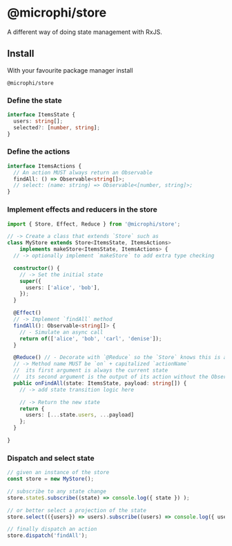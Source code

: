 # @microphi/store

A different way of doing state management with RxJS.

## Install
With your favourite package manager install
```
@microphi/store
```

### Define the state
```typescript
interface ItemsState {
  users: string[];
  selected?: [number, string];
}
```

### Define the actions
```typescript
interface ItemsActions {
  // An action MUST always return an Observable
  findAll: () => Observable<string[]>;
  // select: (name: string) => Observable<[number, string]>;
}
```
### Implement effects and reducers in the store

```typescript
import { Store, Effect, Reduce } from '@microphi/store';

// -> Create a class that extends `Store` such as
class MyStore extends Store<ItemsState, ItemsActions>
    implements makeStore<ItemsState, ItemsActions> {
  // -> optionally implement `makeStore` to add extra type checking

  constructor() {
    // -> Set the initial state
    super({
      users: ['alice', 'bob'],
    });
  }

  @Effect()
  // -> Implement `findAll` method
  findAll(): Observable<string[]> {
    // - Simulate an async call
    return of(['alice', 'bob', 'carl', 'denise']);
  }

  @Reduce() // - Decorate with `@Reduce` so the `Store` knows this is a reducer
  // -> Method name MUST be `on` + capitalized `actionName`
  //  its first argument is always the current state
  //  its second argument is the output of its action without the Observable.
  public onFindAll(state: ItemsState, payload: string[]) {
    // -> add state transition logic here

    // -> Return the new state
    return {
      users: [...state.users, ...payload]
    };
  }

}
```

### Dispatch and select state
```typescript
// given an instance of the store
const store = new MyStore();

// subscribe to any state change
store.state$.subscribe((state) => console.log({ state }) );

// or better select a projection of the state
store.select(({users}) => users).subscribe((users) => console.log({ users }));

// finally dispatch an action
store.dispatch('findAll');

```
